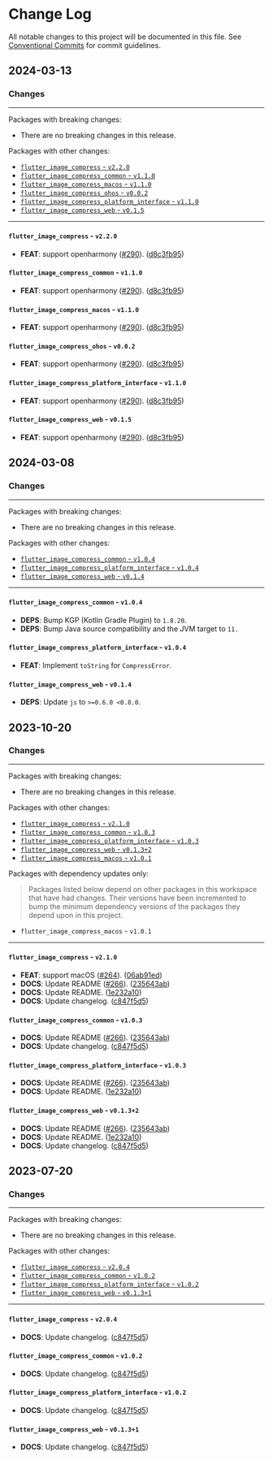 # Change Log

All notable changes to this project will be documented in this file.
See [Conventional Commits](https://conventionalcommits.org) for commit guidelines.

## 2024-03-13

### Changes

---

Packages with breaking changes:

 - There are no breaking changes in this release.

Packages with other changes:

 - [`flutter_image_compress` - `v2.2.0`](#flutter_image_compress---v220)
 - [`flutter_image_compress_common` - `v1.1.0`](#flutter_image_compress_common---v110)
 - [`flutter_image_compress_macos` - `v1.1.0`](#flutter_image_compress_macos---v110)
 - [`flutter_image_compress_ohos` - `v0.0.2`](#flutter_image_compress_ohos---v002)
 - [`flutter_image_compress_platform_interface` - `v1.1.0`](#flutter_image_compress_platform_interface---v110)
 - [`flutter_image_compress_web` - `v0.1.5`](#flutter_image_compress_web---v015)

---

#### `flutter_image_compress` - `v2.2.0`

 - **FEAT**: support openharmony ([#290](https://github.com/fluttercandies/flutter_image_compress/issues/290)). ([d8c3fb95](https://github.com/fluttercandies/flutter_image_compress/commit/d8c3fb95f31e9199161dbf4306b2c98c80037c13))

#### `flutter_image_compress_common` - `v1.1.0`

 - **FEAT**: support openharmony ([#290](https://github.com/fluttercandies/flutter_image_compress/issues/290)). ([d8c3fb95](https://github.com/fluttercandies/flutter_image_compress/commit/d8c3fb95f31e9199161dbf4306b2c98c80037c13))

#### `flutter_image_compress_macos` - `v1.1.0`

 - **FEAT**: support openharmony ([#290](https://github.com/fluttercandies/flutter_image_compress/issues/290)). ([d8c3fb95](https://github.com/fluttercandies/flutter_image_compress/commit/d8c3fb95f31e9199161dbf4306b2c98c80037c13))

#### `flutter_image_compress_ohos` - `v0.0.2`

 - **FEAT**: support openharmony ([#290](https://github.com/fluttercandies/flutter_image_compress/issues/290)). ([d8c3fb95](https://github.com/fluttercandies/flutter_image_compress/commit/d8c3fb95f31e9199161dbf4306b2c98c80037c13))

#### `flutter_image_compress_platform_interface` - `v1.1.0`

 - **FEAT**: support openharmony ([#290](https://github.com/fluttercandies/flutter_image_compress/issues/290)). ([d8c3fb95](https://github.com/fluttercandies/flutter_image_compress/commit/d8c3fb95f31e9199161dbf4306b2c98c80037c13))

#### `flutter_image_compress_web` - `v0.1.5`

 - **FEAT**: support openharmony ([#290](https://github.com/fluttercandies/flutter_image_compress/issues/290)). ([d8c3fb95](https://github.com/fluttercandies/flutter_image_compress/commit/d8c3fb95f31e9199161dbf4306b2c98c80037c13))


## 2024-03-08

### Changes

---

Packages with breaking changes:

- There are no breaking changes in this release.

Packages with other changes:

- [`flutter_image_compress_common` - `v1.0.4`](#flutter_image_compress_common---v104)
- [`flutter_image_compress_platform_interface` - `v1.0.4`](#flutter_image_compress_platform_interface---v104)
- [`flutter_image_compress_web` - `v0.1.4`](#flutter_image_compress_web---v014)

---

#### `flutter_image_compress_common` - `v1.0.4`

- **DEPS**: Bump KGP (Kotlin Gradle Plugin) to `1.8.20`.
- **DEPS**: Bump Java source compatibility and the JVM target to `11.`

#### `flutter_image_compress_platform_interface` - `v1.0.4`

- **FEAT**: Implement `toString` for `CompressError`.

#### `flutter_image_compress_web` - `v0.1.4`

- **DEPS**: Update `js` to `>=0.6.0 <0.8.0`.

## 2023-10-20

### Changes

---

Packages with breaking changes:

 - There are no breaking changes in this release.

Packages with other changes:

 - [`flutter_image_compress` - `v2.1.0`](#flutter_image_compress---v210)
 - [`flutter_image_compress_common` - `v1.0.3`](#flutter_image_compress_common---v103)
 - [`flutter_image_compress_platform_interface` - `v1.0.3`](#flutter_image_compress_platform_interface---v103)
 - [`flutter_image_compress_web` - `v0.1.3+2`](#flutter_image_compress_web---v0132)
 - [`flutter_image_compress_macos` - `v1.0.1`](#flutter_image_compress_macos---v101)

Packages with dependency updates only:

> Packages listed below depend on other packages in this workspace that have had changes. Their versions have been incremented to bump the minimum dependency versions of the packages they depend upon in this project.

 - `flutter_image_compress_macos` - `v1.0.1`

---

#### `flutter_image_compress` - `v2.1.0`

 - **FEAT**: support macOS ([#264](https://github.com/fluttercandies/flutter_image_compress/issues/264)). ([06ab91ed](https://github.com/fluttercandies/flutter_image_compress/commit/06ab91ed470ea2c838daeb6c654ad06dadc99f1d))
 - **DOCS**: Update README ([#266](https://github.com/fluttercandies/flutter_image_compress/issues/266)). ([235643ab](https://github.com/fluttercandies/flutter_image_compress/commit/235643ab0be9c9a39083031d9ab9de06a74241f3))
 - **DOCS**: Update README. ([1e232a10](https://github.com/fluttercandies/flutter_image_compress/commit/1e232a10c84743ab3c35e1bffda5730801506891))
 - **DOCS**: Update changelog. ([c847f5d5](https://github.com/fluttercandies/flutter_image_compress/commit/c847f5d5d03d4e727b1a83dd33e54d8d93787749))

#### `flutter_image_compress_common` - `v1.0.3`

 - **DOCS**: Update README ([#266](https://github.com/fluttercandies/flutter_image_compress/issues/266)). ([235643ab](https://github.com/fluttercandies/flutter_image_compress/commit/235643ab0be9c9a39083031d9ab9de06a74241f3))
 - **DOCS**: Update changelog. ([c847f5d5](https://github.com/fluttercandies/flutter_image_compress/commit/c847f5d5d03d4e727b1a83dd33e54d8d93787749))

#### `flutter_image_compress_platform_interface` - `v1.0.3`

 - **DOCS**: Update README ([#266](https://github.com/fluttercandies/flutter_image_compress/issues/266)). ([235643ab](https://github.com/fluttercandies/flutter_image_compress/commit/235643ab0be9c9a39083031d9ab9de06a74241f3))
 - **DOCS**: Update README. ([1e232a10](https://github.com/fluttercandies/flutter_image_compress/commit/1e232a10c84743ab3c35e1bffda5730801506891))

#### `flutter_image_compress_web` - `v0.1.3+2`

 - **DOCS**: Update README ([#266](https://github.com/fluttercandies/flutter_image_compress/issues/266)). ([235643ab](https://github.com/fluttercandies/flutter_image_compress/commit/235643ab0be9c9a39083031d9ab9de06a74241f3))
 - **DOCS**: Update README. ([1e232a10](https://github.com/fluttercandies/flutter_image_compress/commit/1e232a10c84743ab3c35e1bffda5730801506891))
 - **DOCS**: Update changelog. ([c847f5d5](https://github.com/fluttercandies/flutter_image_compress/commit/c847f5d5d03d4e727b1a83dd33e54d8d93787749))


## 2023-07-20

### Changes

---

Packages with breaking changes:

 - There are no breaking changes in this release.

Packages with other changes:

 - [`flutter_image_compress` - `v2.0.4`](#flutter_image_compress---v204)
 - [`flutter_image_compress_common` - `v1.0.2`](#flutter_image_compress_common---v102)
 - [`flutter_image_compress_platform_interface` - `v1.0.2`](#flutter_image_compress_platform_interface---v102)
 - [`flutter_image_compress_web` - `v0.1.3+1`](#flutter_image_compress_web---v0131)

---

#### `flutter_image_compress` - `v2.0.4`

 - **DOCS**: Update changelog. ([c847f5d5](https://github.com/fluttercandies/flutter_image_compress/commit/c847f5d5d03d4e727b1a83dd33e54d8d93787749))

#### `flutter_image_compress_common` - `v1.0.2`

 - **DOCS**: Update changelog. ([c847f5d5](https://github.com/fluttercandies/flutter_image_compress/commit/c847f5d5d03d4e727b1a83dd33e54d8d93787749))

#### `flutter_image_compress_platform_interface` - `v1.0.2`

 - **DOCS**: Update changelog. ([c847f5d5](https://github.com/fluttercandies/flutter_image_compress/commit/c847f5d5d03d4e727b1a83dd33e54d8d93787749))

#### `flutter_image_compress_web` - `v0.1.3+1`

 - **DOCS**: Update changelog. ([c847f5d5](https://github.com/fluttercandies/flutter_image_compress/commit/c847f5d5d03d4e727b1a83dd33e54d8d93787749))

